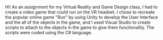 Hi! As an assignment for my Virtual Reality and Game Design class, I had to create a video game that could run on the VR headset. 
I chose to recreate the popular online game "Run" by using Unity to develop the User Interface and the all of the objects in the game,
and I used Visual Studio to create scripts to attach to the objects in the game to give them functionality. The scripts were coded using the C# language.
